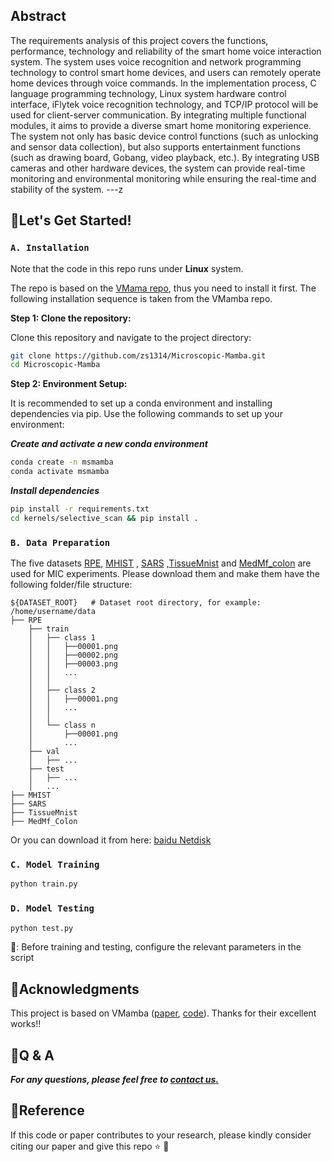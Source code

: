 
## Abstract
The requirements analysis of this project covers the functions, performance, technology and reliability of the smart home voice interaction system. The system uses voice recognition and network programming technology to control smart home devices, and users can remotely operate home devices through voice commands. In the implementation process, C language programming technology, Linux system hardware control interface, iFlytek voice recognition technology, and TCP/IP protocol will be used for client-server communication. By integrating multiple functional modules, it aims to provide a diverse smart home monitoring experience. The system not only has basic device control functions (such as unlocking and sensor data collection), but also supports entertainment functions (such as drawing board, Gobang, video playback, etc.). By integrating USB cameras and other hardware devices, the system can provide real-time monitoring and environmental monitoring while ensuring the real-time and stability of the system.
---z

## 💎Let's Get Started!
### `A. Installation`

Note that the code in this repo runs under **Linux** system. 

The repo is based on the [VMama repo](https://github.com/MzeroMiko/VMamba), thus you need to install it first. The following installation sequence is taken from the VMamba repo. 

**Step 1: Clone the repository:**

Clone this repository and navigate to the project directory:
```bash
git clone https://github.com/zs1314/Microscopic-Mamba.git
cd Microscopic-Mamba
```


**Step 2: Environment Setup:**

It is recommended to set up a conda environment and installing dependencies via pip. Use the following commands to set up your environment:

***Create and activate a new conda environment***

```bash
conda create -n msmamba
conda activate msmamba
```

***Install dependencies***

```bash
pip install -r requirements.txt
cd kernels/selective_scan && pip install .
```

### `B. Data Preparation`

The five datasets [RPE](https://www.ncbi.nlm.nih.gov/pmc/articles/PMC4760937/), [MHIST](https://bmirds.github.io/MHIST/) , [SARS](https://lhncbc.nlm.nih.gov/LHC-downloads/downloads.html#malaria-datasets) ,[TissueMnist](https://medmnist.com/) and [MedMf_colon](https://medfm2023.grand-challenge.org/medfm2023/) are used for MIC experiments. Please download them and make them have the following folder/file structure:
```
${DATASET_ROOT}   # Dataset root directory, for example: /home/username/data
├── RPE
    ├── train
    │   ├── class 1
    │   │   ├──00001.png
    │   │   ├──00002.png
    │   │   ├──00003.png
    │   │   ...
    │   │
    │   ├── class 2
    │   │   ├──00001.png
    │   │   ... 
    │   │
    │   └── class n
    │       ├──00001.png 
    │       ...   
    ├── val
    │   ├── ...
    ├── test
    │   ├── ...
    │   ...
├── MHIST
├── SARS
├── TissueMnist
├── MedMf_Colon
```
Or you can download it from here: [baidu Netdisk](https://pan.baidu.com/s/1VzCz9UOKg0hyZIjvUOR8kA?pwd=1314 )


### `C. Model Training`


```bash
python train.py 
```

### `D. Model Testing`
```bash
python test.py 
```
🐥: Before training and testing, configure the relevant parameters in the script



## 🤝Acknowledgments
This project is based on VMamba ([paper](https://arxiv.org/abs/2401.10166), [code](https://github.com/MzeroMiko/VMamba)). Thanks for their excellent works!!

## 🙋Q & A
***For any questions, please feel free to [contact us.](zs@stu.njau.edu.cn)***
## 📜Reference

If this code or paper contributes to your research, please kindly consider citing our paper and give this repo ⭐️ 🌝
```


```


